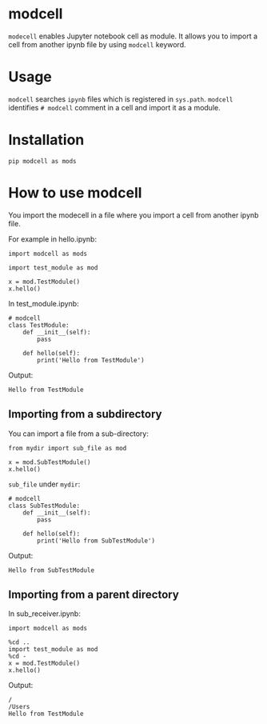 # modcell

`modecell` enables Jupyter notebook cell as module. It allows you to import a cell from another ipynb file by using `modcell` keyword.

# Usage

`modcell` searches `ipynb` files which is registered in `sys.path`. `modcell` identifies `# modcell` comment in a cell and import it as a module.

# Installation

```
pip modcell as mods
```

# How to use modcell


You import the modecell in a file where you import a cell from another ipynb file.

For example in hello.ipynb:

```
import modcell as mods

import test_module as mod

x = mod.TestModule()
x.hello()
```

In test_module.ipynb:

```
# modcell
class TestModule:
    def __init__(self):
        pass

    def hello(self):
        print('Hello from TestModule')
```

Output:

```
Hello from TestModule
```

## Importing from a subdirectory

You can import a file from a sub-directory:

```
from mydir import sub_file as mod

x = mod.SubTestModule()
x.hello()
```

`sub_file` under `mydir`:

```
# modcell
class SubTestModule:
    def __init__(self):
        pass

    def hello(self):
        print('Hello from SubTestModule')
```

Output:

```
Hello from SubTestModule
```

## Importing from a parent directory

In sub_receiver.ipynb:

```
import modcell as mods

%cd ..
import test_module as mod
%cd -
x = mod.TestModule()
x.hello()
```

Output:

```
/
/Users
Hello from TestModule
```
